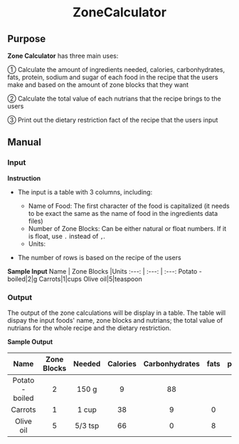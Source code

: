 <h1 align=center> ZoneCalculator </h1>

## Purpose 
  
  **Zone Calculator** has three main uses:
  
   ① Calculate the amount of ingredients needed, calories, carbonhydrates, fats, protein, sodium and sugar of each food in the recipe that the users make and based on the amount of zone blocks that they want
    
   ② Calculate the total value of each nutrians that the recipe brings to the users
    
   ③ Print out the dietary restriction fact of the recipe that the users input
  
## Manual

### Input
**Instruction**

  - The input is a table with 3 columns, including:
 
    + Name of Food: The first character of the food is capitalized (it needs to be exact the same as the name of food in the ingredients data files)
    + Number of Zone Blocks: Can be either natural or float numbers. If it is float, use `.` instead of `,`.
    + Units: 
    
  - The number of rows is based on the recipe of the users 

**Sample Input**
Name | Zone Blocks |Units
:---: | :---: | :---:
Potato - boiled|2|g
Carrots|1|cups
Olive oil|5|teaspoon

### Output
The output of the zone calculations will be display in a table. The table will dispay the input foods' name, zone blocks and nutrians; the total value of nutrians for the whole recipe and the dietary restriction.

**Sample Output**

Name | Zone Blocks |Needed| Calories | Carbonhydrates| fats|protein|sodium|sugar
:---: | :---: | :---:| :---: | :---:| :---: | :---:| :---: | :---:
Potato - boiled|2|150 g|9|88||18|0|4|16
Carrots|1|1 cup|38|9|0|1|65|4
Olive oil|5|5/3 tsp|66|0|8||0|0|0
